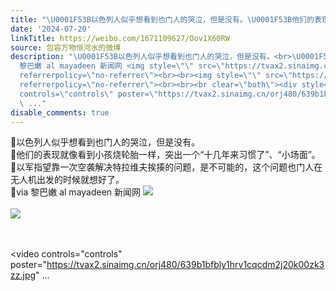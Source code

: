 ```yaml
---
title: "\U0001F53B以色列人似乎想看到也门人的哭泣，但是没有。\U0001F53B他们的表现就像看到小孩烧轮胎一样，突出一个“十几年来习惯了”、“小场面”。\U0001F53B以军指望靠一次空袭解决..."
date: '2024-07-20'
linkTitle: https://weibo.com/1671109627/Oov1X60RW
source: 包容万物恒河水的微博
description: "\U0001F53B以色列人似乎想看到也门人的哭泣，但是没有。<br>\U0001F53B他们的表现就像看到小孩烧轮胎一样，突出一个“十几年来习惯了”、“小场面”。<br>\U0001F53B以军指望靠一次空袭解决特拉维夫挨揍的问题，是不可能的，这个问题也门人在无人机出发的时候就想好了。<br>\U0001F53Bvia
  黎巴嫩 al mayadeen 新闻网 <img style=\"\" src=\"https://tvax2.sinaimg.cn/large/639b1bfbly1hrv1cqt23uj20k00zk3zz.jpg\"
  referrerpolicy=\"no-referrer\"><br><br><img style=\"\" src=\"https://tvax4.sinaimg.cn/large/639b1bfbly1hrv1co39lvj20nk0aodfx.jpg\"
  referrerpolicy=\"no-referrer\"><br><br><br clear=\"both\"><div style=\"clear: both\"></div><video
  controls=\"controls\" poster=\"https://tvax2.sinaimg.cn/orj480/639b1bfbly1hrv1cqcdm2j20k00zk3zz.jpg\"
  \ ..."
disable_comments: true
---
```

🔻以色列人似乎想看到也门人的哭泣，但是没有。<br>🔻他们的表现就像看到小孩烧轮胎一样，突出一个“十几年来习惯了”、“小场面”。<br>🔻以军指望靠一次空袭解决特拉维夫挨揍的问题，是不可能的，这个问题也门人在无人机出发的时候就想好了。<br>🔻via 黎巴嫩 al mayadeen 新闻网 <img style="" src="https://tvax2.sinaimg.cn/large/639b1bfbly1hrv1cqt23uj20k00zk3zz.jpg" referrerpolicy="no-referrer"><br><br><img style="" src="https://tvax4.sinaimg.cn/large/639b1bfbly1hrv1co39lvj20nk0aodfx.jpg" referrerpolicy="no-referrer"><br><br><br clear="both"><div style="clear: both"></div><video controls="controls" poster="https://tvax2.sinaimg.cn/orj480/639b1bfbly1hrv1cqcdm2j20k00zk3zz.jpg"  ...
